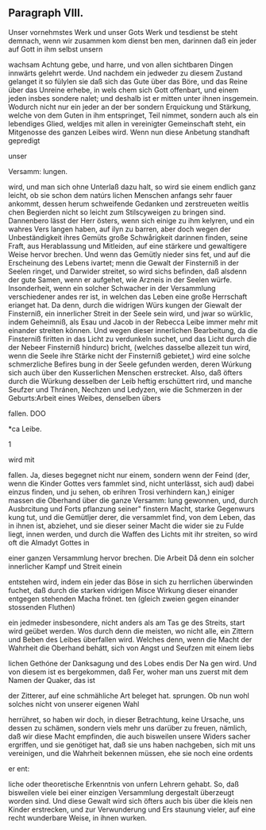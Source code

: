 

<!-- Seite 496 -->
Paragraph  VIII.
----------------

Unser vornehmstes Werk und unser Gots Werk und tesdienst be steht demnach, wenn wir zusammen kom dienst ben men, darinnen daß ein jeder auf Gott in ihm selbst unsern

wachsam Achtung gebe, und harre, und von allen
sichtbaren Dingen innwärts gelehrt werde. Und
nachdem ein jedweder zu diesem Zustand gelanget it
so fülylen sie daß sich das Gute über das Böre,
und das Reine über das Unreine erhebe, in wels
 chem sich Gott offenbart, und einem jeden insbes
sondere nalet; und deshalb ist er mitten unter ihnen
insgemein. Wodurch nicht nur ein jeder an der ber
sondern Erquickung und Stärkung, welche von dem
Guten in ihm entspringet, Teil nimmet, sondern
auch als ein lebendiges Glied, weldjes mit allen in
vereinigter Gemeinschaft  steht, ein Mitgenosse des
ganzen Leibes wird.
  Wenn nun diese Anbetung standhaft gepredigt

unser

Versamm: lungen.
<!-- Seite 497 -->
wird, und man sich ohne Unterlaß dazu halt, so wird sie einem endlich ganz leicht, ob sie schon dem natúrs lichen Menschen anfangs sehr fauer ankommt, dessen herum schweifende Gedanken und zerstreueten weitlis chen Begierden nicht so leicht zum Stilscyweigen zu bringen sind. Dannenbero lässt der Herr östers, wenn sich einige zu ihm kelyren, und ein wahres Vers langen haben, auf ilyn zu barren, aber doch wegen der Unbeständigkeit ihres Gemüts große Schwårigkeit darinnen finden, seine Fraft, aus Herablassung und Mitleiden, auf eine stärkere und gewaltigere Weise hervor brechen. Und wenn das Gemütly nieder sins fet, und auf die Erscheinung des Lebens ivartet; menn die Gewalt der Finsterniß in der Seelen ringet, und Darwider streitet, so wird sichs befinden, daß alsdenn der gute Samen, wenn er aufgehet, wie Arzneis in der Seelen würfe. Insonderheit, wenn ein solcher Schwacher in der Versammlung verschiedener andes rer ist, in welchen das Leben eine große Herrschaft erianget hat. Da denn, durch die widrigen Würs kungen der Giewalt der Finsterniß, ein innerlicher Streit in der Seele sein wird, und jwar so würklic, indem Geheimniß, als Esau und Jacob in der Rebecca Leibe immer mehr mit einander streiten können. Und
wegen dieser innerlichen Bearbeitung, da die Finsterniß firitten in das Licht zu verdunkeln suchet, und das Licht durch die der Nebeer Finsterniß hindurc) bricht, (welches dasselbe allezeit tun wird, wenn die Seele ihre Stärke nicht der Finsterniß gebietet,) wird eine solche schmerzliche Befires bung in der Seele gefunden werden, deren Wúrkung sich auch über den Kusserlichen Menschen erstrecket. Also, daß öfters durch die Würkung desselben der Leib heftig erschüttert rird, und manche Seufzer und Thránen, Nechzen und Ledyzen, wie die Schmerzen in der Geburts:Arbeit eines Weibes, denselben übers

fallen. DOO

*ca Leibe.

1



wird mit
<!-- Seite 498 -->
fallen. Ja, dieses begegnet nicht nur einem, sondern wenn der Feind (der, wenn die Kinder Gottes vers fammlet sind, nicht unterlässt, sich aud) dabei einzus finden, und ju sehen, ob erihren Trosi verhindern kan,) einiger massen die Oberhand über die ganze Versamm: lung gewonnen, und, durch Ausbrcitung und Forts pflanzung seiner" finstern Macht, starke Gegenwurs kung tut, und die Gemütljer derer, die versammlet find, von dem Leben, das in ihnen ist, abziehet, und sie dieser seiner Macht die wider sie zu Fulde liegt, innen werden, und durch die Waffen des Lichts mit ihr streiten, so wird oft die Almadyt Gottes in

einer ganzen Versammlung hervor brechen. Die Arbeit Då denn ein solcher innerlicher Kampf und Streit einein

entstehen wird, indem ein jeder das Böse in sich zu herrlichen überwinden fuchet, daß durch die starken vidrigen Misce Wirkung dieser einander entgegen stehenden Macha frönet. ten (gleich zweien gegen einander stossenden Fluthen)

ein jedmeder insbesondere, nicht anders als am Tas ge des Streits, start wird geübet werden. Wos durch denn die meisten, wo nicht alle, ein Zittern und Beben des Leibes überfallen wird. Welches denn, wenn die Macht der Wahrheit die Oberhand behátt, sich von Angst und Seufzen mit einem liebs

lichen Gethóne der Danksagung und des Lobes endis Der Na gen wird. Und von diesem ist es bergekommen, daß Fer, woher man uns zuerst mit dem Namen der Quaker, das ist

der Zitterer, auf eine schmähliche Art beleget hat. sprungen. Ob nun wohl solches nicht von unserer eigenen Wahl

herrühret, so haben wir doch, in dieser Betrachtung, keine Ursache, uns dessen zu schämen, sondern viels mehr uns darüber zu freuen, nämlich, daß wir diese Macht empfinden, die auch bisweilen unsere Widers sacher ergriffen, und sie genötiget hat, daß sie uns haben nachgeben, sich mit uns vereinigen, und die Wahrheit bekennen müssen, ehe sie noch eine ordents

er ent:
<!-- Seite 499 -->

liche oder theoretische Erkenntnis von unfern Lehrern
gehabt. So, daß bisweilen viele bei einer einzigen
Versammlung dergestalt überzeugt worden sind. Und
diese Gewalt wird sich öfters auch bis über die kleis
nen Kinder erstrecken, und zur Verwunderung und Ers
staunung vieler, auf eine recht wunderbare Weise, in
ihnen wurken.

